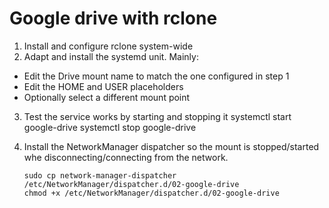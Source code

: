 # Google drive with rclone

1. Install and configure rclone system-wide
2. Adapt and install the systemd unit. Mainly:
  - Edit the Drive mount name to match the one configured in step 1
  - Edit the HOME and USER placeholders
  - Optionally select a different mount point
3. Test the service works by starting and stopping it
       systemctl start google-drive
       systemctl stop google-drive
4. Install the NetworkManager dispatcher so the mount is stopped/started whe disconnecting/connecting from the network.

       sudo cp network-manager-dispatcher /etc/NetworkManager/dispatcher.d/02-google-drive
       chmod +x /etc/NetworkManager/dispatcher.d/02-google-drive


